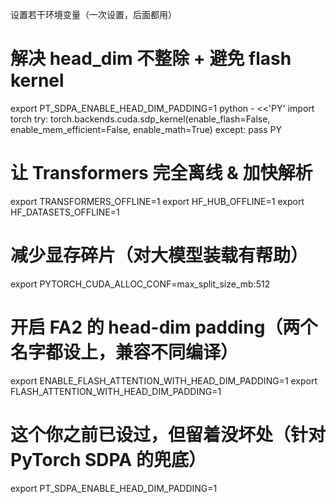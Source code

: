 设置若干环境变量（一次设置，后面都用）


# 解决 head_dim 不整除 + 避免 flash kernel
export PT_SDPA_ENABLE_HEAD_DIM_PADDING=1
python - <<'PY'
import torch
try: torch.backends.cuda.sdp_kernel(enable_flash=False, enable_mem_efficient=False, enable_math=True)
except: pass
PY

# 让 Transformers 完全离线 & 加快解析
export TRANSFORMERS_OFFLINE=1
export HF_HUB_OFFLINE=1
export HF_DATASETS_OFFLINE=1

# 减少显存碎片（对大模型装载有帮助）
export PYTORCH_CUDA_ALLOC_CONF=max_split_size_mb:512


# 开启 FA2 的 head-dim padding（两个名字都设上，兼容不同编译）
export ENABLE_FLASH_ATTENTION_WITH_HEAD_DIM_PADDING=1
export FLASH_ATTENTION_WITH_HEAD_DIM_PADDING=1

# 这个你之前已设过，但留着没坏处（针对 PyTorch SDPA 的兜底）
export PT_SDPA_ENABLE_HEAD_DIM_PADDING=1

